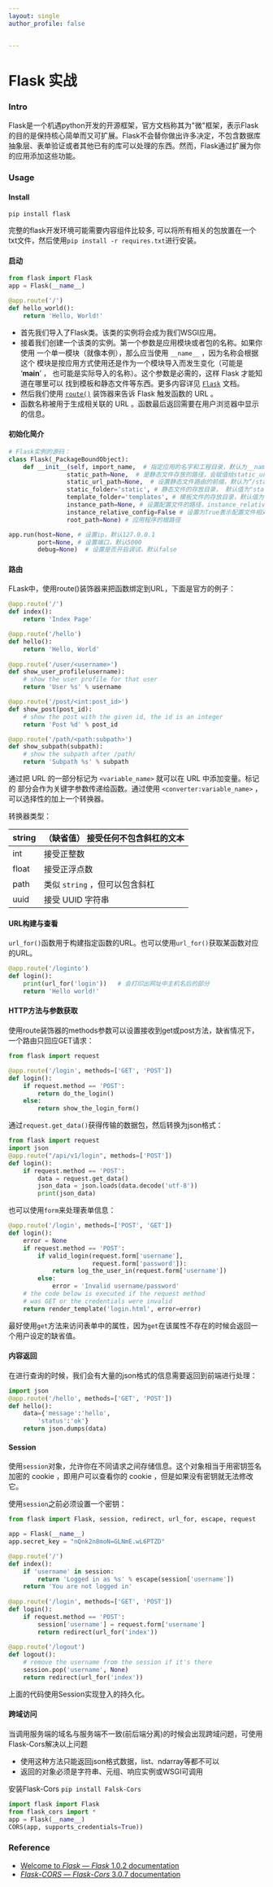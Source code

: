 ```yaml
---
layout: single
author_profile: false


---
```


# Flask 实战

### Intro

Flask是一个机遇python开发的开源框架，官方文档称其为"微"框架，表示Flask的目的是保持核心简单而又可扩展。Flask不会替你做出许多决定，不包含数据库抽象层、表单验证或者其他已有的库可以处理的东西。然而，Flask通过扩展为你的应用添加这些功能。

### Usage

#### Install

```
pip install flask
```

完整的flask开发环境可能需要内容组件比较多, 可以将所有相关的包放置在一个txt文件，然后使用`pip install -r requires.txt`进行安装。

#### 启动

```python
from flask import Flask
app = Flask(__name__)

@app.route('/')
def hello_world():
    return 'Hello, World!'
```

- 首先我们导入了Flask类。该类的实例将会成为我们WSGI应用。
- 接着我们创建一个该类的实例。第一个参数是应用模块或者包的名称。如果你使用 一个单一模块（就像本例），那么应当使用 `__name__` ，因为名称会根据这个 模块是按应用方式使用还是作为一个模块导入而发生变化（可能是 ‘__main__’ ， 也可能是实际导入的名称）。这个参数是必需的，这样 Flask 才能知道在哪里可以 找到模板和静态文件等东西。更多内容详见 [`Flask`](https://dormousehole.readthedocs.io/en/latest/api.html#flask.Flask) 文档。
- 然后我们使用 [`route()`](https://dormousehole.readthedocs.io/en/latest/api.html#flask.Flask.route) 装饰器来告诉 Flask 触发函数的 URL 。
- 函数名称被用于生成相关联的 URL 。函数最后返回需要在用户浏览器中显示的信息。

#### 初始化简介

```python
# Flask实例的源码：
class Flask(_PackageBoundObject):
    def __init__(self, import_name,  # 指定应用的名字和工程目录，默认为__name__
                static_path=None,  # 是静态文件存放的路径，会赋值给static_url_path参数
                static_url_path=None,  # 设置静态文件路由的前缀，默认为“/static”
                static_folder='static', # 静态文件的存放目录， 默认值为"static"
                template_folder='templates', # 模板文件的存放目录，默认值为"templates"
                instance_path=None, # 设置配置文件的路径，instance_relative_config=True情况下生效
                instance_relative_config=False # 设置为True表示配置文件相对于实例路径而不是根路径
                root_path=None) # 应用程序的根路径
```



```python
app.run(host=None, # 设置ip，默认127.0.0.1
        port=None, # 设置端口，默认5000
        debug=None)  # 设置是否开启调试，默认false
```

#### 路由

FLask中，使用route()装饰器来把函数绑定到URL，下面是官方的例子：

```python
@app.route('/')
def index():
    return 'Index Page'

@app.route('/hello')
def hello():
    return 'Hello, World'
    
@app.route('/user/<username>')
def show_user_profile(username):
    # show the user profile for that user
    return 'User %s' % username

@app.route('/post/<int:post_id>')
def show_post(post_id):
    # show the post with the given id, the id is an integer
    return 'Post %d' % post_id

@app.route('/path/<path:subpath>')
def show_subpath(subpath):
    # show the subpath after /path/
    return 'Subpath %s' % subpath
```

通过把 URL 的一部分标记为 `<variable_name>` 就可以在 URL 中添加变量。标记的 部分会作为关键字参数传递给函数。通过使用 `<converter:variable_name>` ，可以选择性的加上一个转换器。

转换器类型：

| string | （缺省值） 接受任何不包含斜杠的文本 |
| ------ | ----------------------------------- |
| int    | 接受正整数                          |
| float  | 接受正浮点数                        |
| path   | 类似 `string` ，但可以包含斜杠      |
| uuid   | 接受 UUID 字符串                    |

#### URL构建与查看

`url_for()`函数用于构建指定函数的URL。也可以使用`url_for()`获取某函数对应的URL。

```python
@app.route('/loginto')
def login():
    print(url_for('login'))   # 会打印出网址中主机名后的部分
    return 'Hello world!'
```

#### HTTP方法与参数获取

使用route装饰器的methods参数可以设置接收到get或post方法，缺省情况下，一个路由只回应GET请求：

```python
from flask import request

@app.route('/login', methods=['GET', 'POST'])
def login():
    if request.method == 'POST':
        return do_the_login()
    else:
        return show_the_login_form()
```

通过`request.get_data()`获得传输的数据包，然后转换为json格式：

```python
from flask import request
import json
@app.route("/api/v1/login", methods=['POST'])
def login():
    if request.method == 'POST':
        data = request.get_data()
        json_data = json.loads(data.decode('utf-8'))
        print(json_data)
```

也可以使用`form`来处理表单信息：

```python
@app.route('/login', methods=['POST', 'GET'])
def login():
    error = None
    if request.method == 'POST':
        if valid_login(request.form['username'],
                       request.form['password']):
            return log_the_user_in(request.form['username'])
        else:
            error = 'Invalid username/password'
    # the code below is executed if the request method
    # was GET or the credentials were invalid
    return render_template('login.html', error=error)
```

最好使用`get`方法来访问表单中的属性，因为`get`在该属性不存在的时候会返回一个用户设定的缺省值。

#### 内容返回

在进行查询的时候，我们会有大量的json格式的信息需要返回到前端进行处理：

```python
import json
@app.route('/hello', methods=['GET', 'POST'])
def hello():
	data={'message':'hello',
        'status':'ok'}
	return json.dumps(data)
```

#### Session

使用`session`对象，允许你在不同请求之间存储信息。这个对象相当于用密钥签名加密的 cookie ，即用户可以查看你的 cookie ，但是如果没有密钥就无法修改它。

使用`session`之前必须设置一个密钥：

```python
from flask import Flask, session, redirect, url_for, escape, request

app = Flask(__name__)
app.secret_key = "nQnk2n8moN=GLNmE.wL6PTZD"

@app.route('/')
def index():
    if 'username' in session:
        return 'Logged in as %s' % escape(session['username'])
    return 'You are not logged in'
  
@app.route('/login', methods=['GET', 'POST'])
def login():
    if request.method == 'POST':
        session['username'] = request.form['username']
        return redirect(url_for('index'))
      
@app.route('/logout')
def logout():
    # remove the username from the session if it's there
    session.pop('username', None)
    return redirect(url_for('index'))
```

上面的代码使用Session实现登入的持久化。

#### 跨域访问

当调用服务端的域名与服务端不一致(前后端分离)的时候会出现跨域问题，可使用Flask-Cors解决以上问题

- 使用这种方法只能返回json格式数据，list、ndarray等都不可以
- 返回的对象必须是字符串、元组、响应实例或WSGI可调用

安装Flask-Cors `pip install Falsk-Cors`

```python
import flask import Flask
from flask_cors import *
app = Flask(__name__)
CORS(app, supports_credentials=True))
```



### Reference

- [Welcome to *Flask* — *Flask* 1.0.2 documentation](https://www.baidu.com/link?url=b-tGRzO2j4rq_9wdfxaRiJcJwrKFql9-zza8dl83U-vMrDa_uVNrgx3sgp6vsTi3&wd=&eqid=9e7c450500065435000000065d183675)
-  [*Flask*-*CORS* — *Flask*-*Cors* 3.0.7 documentation](https://www.baidu.com/link?url=iejRlqMUTYVeczb7nmFolwXiAGKESWNAP4E8BOzf61G7G2mONg2WyIgXbQijGFie&wd=&eqid=f4cb71df0003ca41000000065d183fdf)